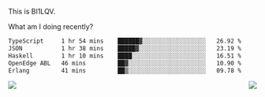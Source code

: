 This is BI1LQV.

What am I doing recently?

<!--START_SECTION:waka-->

```txt
TypeScript     1 hr 54 mins    ██████▓░░░░░░░░░░░░░░░░░░   26.92 %
JSON           1 hr 38 mins    █████▓░░░░░░░░░░░░░░░░░░░   23.19 %
Haskell        1 hr 10 mins    ████░░░░░░░░░░░░░░░░░░░░░   16.51 %
OpenEdge ABL   46 mins         ██▓░░░░░░░░░░░░░░░░░░░░░░   10.90 %
Erlang         41 mins         ██▒░░░░░░░░░░░░░░░░░░░░░░   09.78 %
```

<!--END_SECTION:waka-->
<img align="right" src="https://github-readme-stats.vercel.app/api?username=bi1lqv&show_icons=true&count_private=true">

<img src="https://metrics.lecoq.io/bi1lqv?template=classic&base.activity=0&base.community=0&base.repositories=0&base.metadata=0&isocalendar=1&base=header%2C%20activity%2C%20community%2C%20repositories%2C%20metadata&base.indepth=false&base.hireable=false&isocalendar=false&isocalendar.duration=full-year&config.timezone=Asia%2FShanghai">
